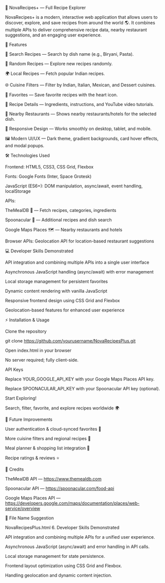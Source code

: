 🍲 NovaRecipes+ — Full Recipe Explorer

NovaRecipes+ is a modern, interactive web application that allows users to discover, explore, and save recipes from around the world 🌎. It combines multiple APIs to deliver comprehensive recipe data, nearby restaurant suggestions, and an engaging user experience.

🔹 Features

🍛 Search Recipes — Search by dish name (e.g., Biryani, Pasta).

🎲 Random Recipes — Explore new recipes randomly.

🌍 Local Recipes — Fetch popular Indian recipes.

🌐 Cuisine Filters — Filter by Indian, Italian, Mexican, and Dessert cuisines.

💖 Favorites — Save favorite recipes with the heart icon.

📖 Recipe Details — Ingredients, instructions, and YouTube video tutorials.

🏨 Nearby Restaurants — Shows nearby restaurants/hotels for the selected dish.

📱 Responsive Design — Works smoothly on desktop, tablet, and mobile.

🖼️ Modern UI/UX — Dark theme, gradient backgrounds, card hover effects, and modal popups.

🛠️ Technologies Used

Frontend: HTML5, CSS3, CSS Grid, Flexbox

Fonts: Google Fonts (Inter, Space Grotesk)

JavaScript (ES6+): DOM manipulation, async/await, event handling, localStorage

APIs:

TheMealDB 🍲 — Fetch recipes, categories, ingredients

Spoonacular 🥘 — Additional recipes and dish search

Google Maps Places 🗺️ — Nearby restaurants and hotels

Browser APIs: Geolocation API for location-based restaurant suggestions

💻 Developer Skills Demonstrated

API integration and combining multiple APIs into a single user interface

Asynchronous JavaScript handling (async/await) with error management

Local storage management for persistent favorites

Dynamic content rendering with vanilla JavaScript

Responsive frontend design using CSS Grid and Flexbox

Geolocation-based features for enhanced user experience

⚡ Installation & Usage

Clone the repository

git clone https://github.com/yourusername/NovaRecipesPlus.git


Open index.html in your browser

No server required; fully client-side.

API Keys

Replace YOUR_GOOGLE_API_KEY with your Google Maps Places API key.

Replace SPOONACULAR_API_KEY with your Spoonacular API key (optional).

Start Exploring!

Search, filter, favorite, and explore recipes worldwide 🌍

🌟 Future Improvements

User authentication & cloud-synced favorites 💾

More cuisine filters and regional recipes 🥘

Meal planner & shopping list integration 🛒

Recipe ratings & reviews ⭐

📝 Credits

TheMealDB API — https://www.themealdb.com

Spoonacular API — https://spoonacular.com/food-api

Google Maps Places API — https://developers.google.com/maps/documentation/places/web-service/overview

📂 File Name Suggestion

NovaRecipesPlus.html
6. Developer Skills Demonstrated

API integration and combining multiple APIs for a unified user experience.

Asynchronous JavaScript (async/await) and error handling in API calls.

Local storage management for state persistence.

Frontend layout optimization using CSS Grid and Flexbox.

Handling geolocation and dynamic content injection.
